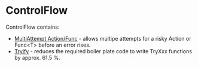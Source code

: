 ﻿# ControlFlow

ControlFlow contains:
* [MultiAttempt Action/Func](./ControlFlow/MultiAttempt.md) - allows multipe attempts for a risky Action or Func\<T> before an error rises.
* [Tryify](./ControlFlow/Tryify.md) - reduces the required boiler plate code to write TryXxx functions by approx. 61.5 %. 


